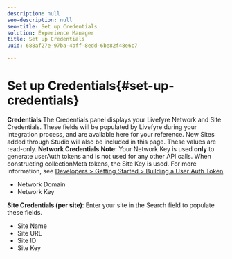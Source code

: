 ```yaml
---
description: null
seo-description: null
seo-title: Set up Credentials
solution: Experience Manager
title: Set up Credentials
uuid: 688af27e-97ba-4bff-8edd-6be82f48e6c7

---
```


# Set up Credentials{#set-up-credentials}

 **Credentials** The Credentials panel displays your Livefyre Network and Site Credentials. These fields will be populated by Livefyre during your integration process, and are available here for your reference. New Sites added through Studio will also be included in this page. These values are read-only.
**Network Credentials** **Note:** Your Network Key is used **only** to generate userAuth tokens and is not used for any other API calls. When constructing collectionMeta tokens, the Site Key is used. For more information, see [Developers > Getting Started > Building a User Auth Token](https://answers.livefyre.com/developers/getting-started/tokens/auth/).

* Network Domain
* Network Key

**Site Credentials (per site)**: Enter your site in the Search field to populate these fields.

* Site Name
* Site URL
* Site ID
* Site Key

